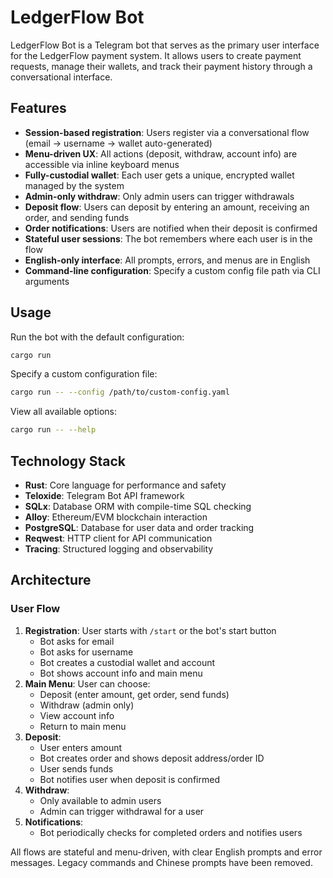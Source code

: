 # LedgerFlow Bot

LedgerFlow Bot is a Telegram bot that serves as the primary user interface for the LedgerFlow payment system. It allows users to create payment requests, manage their wallets, and track their payment history through a conversational interface.

## Features

- **Session-based registration**: Users register via a conversational flow (email → username → wallet auto-generated)
- **Menu-driven UX**: All actions (deposit, withdraw, account info) are accessible via inline keyboard menus
- **Fully-custodial wallet**: Each user gets a unique, encrypted wallet managed by the system
- **Admin-only withdraw**: Only admin users can trigger withdrawals
- **Deposit flow**: Users can deposit by entering an amount, receiving an order, and sending funds
- **Order notifications**: Users are notified when their deposit is confirmed
- **Stateful user sessions**: The bot remembers where each user is in the flow
- **English-only interface**: All prompts, errors, and menus are in English
- **Command-line configuration**: Specify a custom config file path via CLI arguments

## Usage

Run the bot with the default configuration:

```bash
cargo run
```

Specify a custom configuration file:

```bash
cargo run -- --config /path/to/custom-config.yaml
```

View all available options:

```bash
cargo run -- --help
```

## Technology Stack

- **Rust**: Core language for performance and safety
- **Teloxide**: Telegram Bot API framework
- **SQLx**: Database ORM with compile-time SQL checking
- **Alloy**: Ethereum/EVM blockchain interaction
- **PostgreSQL**: Database for user data and order tracking
- **Reqwest**: HTTP client for API communication
- **Tracing**: Structured logging and observability

## Architecture

### User Flow

1. **Registration**: User starts with `/start` or the bot's start button
   - Bot asks for email
   - Bot asks for username
   - Bot creates a custodial wallet and account
   - Bot shows account info and main menu
2. **Main Menu**: User can choose:
   - Deposit (enter amount, get order, send funds)
   - Withdraw (admin only)
   - View account info
   - Return to main menu
3. **Deposit**:
   - User enters amount
   - Bot creates order and shows deposit address/order ID
   - User sends funds
   - Bot notifies user when deposit is confirmed
4. **Withdraw**:
   - Only available to admin users
   - Admin can trigger withdrawal for a user
5. **Notifications**:
   - Bot periodically checks for completed orders and notifies users

All flows are stateful and menu-driven, with clear English prompts and error messages. Legacy commands and Chinese prompts have been removed.
